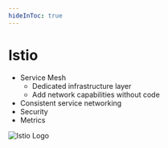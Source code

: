 ```yaml
---
hideInToc: true
---
```

# Istio

- Service Mesh
    - Dedicated infrastructure layer
    - Add network capabilities without code
- Consistent service networking
- Security
- Metrics

![Istio Logo](/guillaume/logos/istio-logo.png)

<!--
Open Source
A service mesh is a dedicated infrastructure layer that you can add to your applications.
It allows you to transparently add capabilities like observability, traffic management, and security, without adding them to your own code.

Istio features:
  - Network features:
    - Routing
    - Retries
    - failovers: Redirect to region2 when region1 is down,
    - fault injection: Test resiliency of app
  - Security: service-to-service security including authentication, authorization, and encryption.
  - Load balancing
  - Metrics
-->